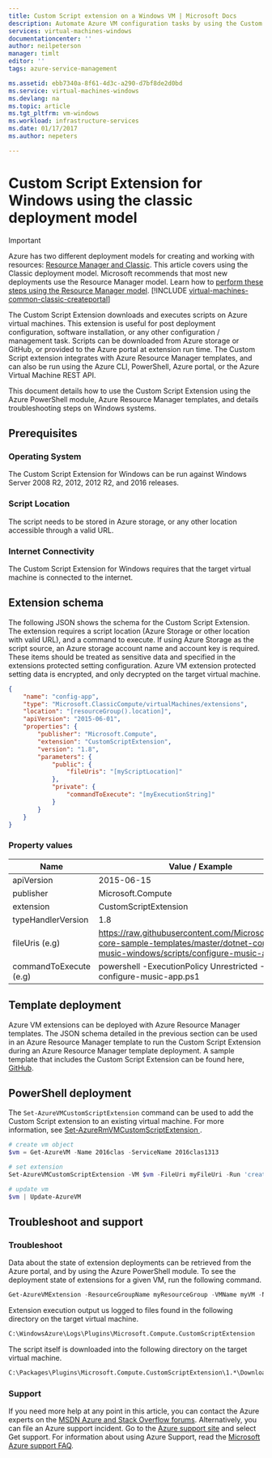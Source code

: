```yaml
---
title: Custom Script extension on a Windows VM | Microsoft Docs
description: Automate Azure VM configuration tasks by using the Custom Script extension to run PowerShell scripts on a remote Windows VM
services: virtual-machines-windows
documentationcenter: ''
author: neilpeterson
manager: timlt
editor: ''
tags: azure-service-management

ms.assetid: ebb7340a-8f61-4d3c-a290-d7bf8de2d0bd
ms.service: virtual-machines-windows
ms.devlang: na
ms.topic: article
ms.tgt_pltfrm: vm-windows
ms.workload: infrastructure-services
ms.date: 01/17/2017
ms.author: nepeters

---
```


# Custom Script Extension for Windows using the classic deployment model

> [!IMPORTANT] 
> Azure has two different deployment models for creating and working with resources: [Resource Manager and Classic](../../../resource-manager-deployment-model.md). This article covers using the Classic deployment model. Microsoft recommends that most new deployments use the Resource Manager model. Learn how to [perform these steps using the Resource Manager model](../extensions-customscript.md?toc=%2fazure%2fvirtual-machines%2fwindows%2ftoc.json).
> [!INCLUDE [virtual-machines-common-classic-createportal](../../../../includes/virtual-machines-classic-portal.md)]

The Custom Script Extension downloads and executes scripts on Azure virtual machines. This extension is useful for post deployment configuration, software installation, or any other configuration / management task. Scripts can be downloaded from Azure storage or GitHub, or provided to the Azure portal at extension run time. The Custom Script extension integrates with Azure Resource Manager templates, and can also be run using the Azure CLI, PowerShell, Azure portal, or the Azure Virtual Machine REST API.

This document details how to use the Custom Script Extension using the Azure PowerShell module, Azure Resource Manager templates, and details troubleshooting steps on Windows systems.

## Prerequisites

### Operating System

The Custom Script Extension for Windows can be run against Windows Server 2008 R2, 2012, 2012 R2, and 2016 releases.

### Script Location

The script needs to be stored in Azure storage, or any other location accessible through a valid URL.

### Internet Connectivity

The Custom Script Extension for Windows requires that the target virtual machine is connected to the internet. 

## Extension schema

The following JSON shows the schema for the Custom Script Extension. The extension requires a script location (Azure Storage or other location with valid URL), and a command to execute. If using Azure Storage as the script source, an Azure storage account name and account key is required. These items should be treated as sensitive data and specified in the extensions protected setting configuration. Azure VM extension protected setting data is encrypted, and only decrypted on the target virtual machine.

```json
{
	"name": "config-app",
	"type": "Microsoft.ClassicCompute/virtualMachines/extensions",
	"location": "[resourceGroup().location]",
	"apiVersion": "2015-06-01",
	"properties": {
		"publisher": "Microsoft.Compute",
		"extension": "CustomScriptExtension",
		"version": "1.8",
		"parameters": {
			"public": {
				"fileUris": "[myScriptLocation]"
			},
			"private": {
				"commandToExecute": "[myExecutionString]"
			}
		}
	}
}
```

### Property values

| Name | Value / Example |
| ---- | ---- |
| apiVersion | 2015-06-15 |
| publisher | Microsoft.Compute |
| extension | CustomScriptExtension |
| typeHandlerVersion | 1.8 |
| fileUris (e.g) | https://raw.githubusercontent.com/Microsoft/dotnet-core-sample-templates/master/dotnet-core-music-windows/scripts/configure-music-app.ps1 |
| commandToExecute (e.g) | powershell -ExecutionPolicy Unrestricted -File configure-music-app.ps1 |

## Template deployment

Azure VM extensions can be deployed with Azure Resource Manager templates. The JSON schema detailed in the previous section can be used in an Azure Resource Manager template to run the Custom Script Extension during an Azure Resource Manager template deployment. A sample template that includes the Custom Script Extension can be found here, [GitHub](https://github.com/Microsoft/dotnet-core-sample-templates/tree/master/dotnet-core-music-windows).

## PowerShell deployment

The `Set-AzureVMCustomScriptExtension` command can be used to add the Custom Script extension to an existing virtual machine. For more information, see [Set-AzureRmVMCustomScriptExtension
](https://docs.microsoft.com/en-us/powershell/resourcemanager/azurerm.compute/v2.1.0/set-azurermvmcustomscriptextension).

```powershell
# create vm object
$vm = Get-AzureVM -Name 2016clas -ServiceName 2016clas1313

# set extension
Set-AzureVMCustomScriptExtension -VM $vm -FileUri myFileUri -Run 'create-file.ps1'

# update vm
$vm | Update-AzureVM
```

## Troubleshoot and support

### Troubleshoot

Data about the state of extension deployments can be retrieved from the Azure portal, and by using the Azure PowerShell module. To see the deployment state of extensions for a given VM, run the following command.

```powershell
Get-AzureVMExtension -ResourceGroupName myResourceGroup -VMName myVM -Name myExtensionName
```

Extension execution output us logged to files found in the following directory on the target virtual machine.

```cmd
C:\WindowsAzure\Logs\Plugins\Microsoft.Compute.CustomScriptExtension
```

The script itself is downloaded into the following directory on the target virtual machine.

```cmd
C:\Packages\Plugins\Microsoft.Compute.CustomScriptExtension\1.*\Downloads
```

### Support

If you need more help at any point in this article, you can contact the Azure experts on the [MSDN Azure and Stack Overflow forums](https://azure.microsoft.com/en-us/support/forums/). Alternatively, you can file an Azure support incident. Go to the [Azure support site](https://azure.microsoft.com/en-us/support/options/) and select Get support. For information about using Azure Support, read the [Microsoft Azure support FAQ](https://azure.microsoft.com/en-us/support/faq/).